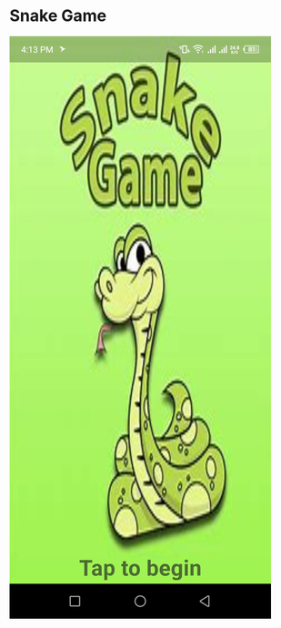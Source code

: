 # Snake Game  
![Game Screenshot](https://raw.githubusercontent.com/AK-Bishnu/Flutter-Projects/main/Snake%20Game/Screenshot_20250203-161311.jpg?raw=true)
